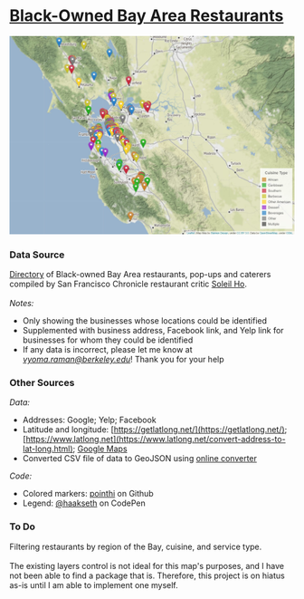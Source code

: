 # [Black-Owned Bay Area Restaurants](https://vyoma-raman.github.io/BlackOwnedBayAreaRestaurants/)
![image of working map](style/full_map.jpg)
### Data Source
[Directory](https://docs.google.com/spreadsheets/d/1mTthE5lwqVnTCIm3iQtQXLyxwK-pc17cuCp--BhAYX8/edit#gid=0) of Black-owned Bay Area restaurants, pop-ups and caterers compiled by San Francisco Chronicle restaurant critic [Soleil Ho](https://twitter.com/hooleil).<br /><br />
*Notes:*
- Only showing the businesses whose locations could be identified
- Supplemented with business address, Facebook link, and Yelp link for businesses for whom they could be identified
- If any data is incorrect, please let me know at *vyoma.raman@berkeley.edu*! Thank you for your help

### Other Sources
*Data:*
- Addresses: Google; Yelp; Facebook
- Latitude and longitude: [https://getlatlong.net/](https://getlatlong.net/); [https://www.latlong.net](https://www.latlong.net/convert-address-to-lat-long.html); [Google Maps](https://www.google.com/maps)
- Converted CSV file of data to GeoJSON using [online converter](https://www.convertcsv.com/csv-to-geojson.htm)

*Code:*
- Colored markers: [pointhi](https://github.com/pointhi/leaflet-color-markers) on Github
- Legend: [@haakseth](https://codepen.io/haakseth/pen/KQbjdO) on CodePen

### To Do
Filtering restaurants by region of the Bay, cuisine, and service type.<br /><br />
The existing layers control is not ideal for this map's purposes, and I have not been able to find a package that is. Therefore, this project is on hiatus as-is until I am able to implement one myself.
